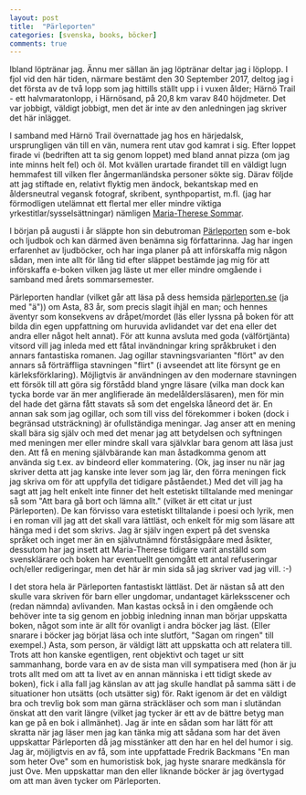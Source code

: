 ```yaml
---
layout: post
title:  "Pärleporten"
categories: [svenska, books, böcker]
comments: true
---
```


Ibland löptränar jag. Ännu mer sällan än jag löptränar deltar jag i löplopp. I fjol vid den här tiden, närmare bestämt den 30 September 2017, deltog jag i det första av de två lopp som jag hittills ställt upp i i vuxen ålder; Härnö Trail - ett halvmaratonlopp, i Härnösand, på 20,8 km varav 840 höjdmeter. Det var jobbigt, väldigt jobbigt, men det är inte av den anledningen jag skriver det här inlägget.

I samband med Härnö Trail övernattade jag hos en härjedalsk, ursprungligen vän till en vän, numera rent utav god kamrat i sig. Efter loppet firade vi (bedriften att ta sig genom loppet) med bland annat pizza (om jag inte minns helt fel) och öl. Mot kvällen urartade firandet till en väldigt lugn hemmafest till vilken fler ångermanländska personer sökte sig. Därav följde att jag stiftade en, relativt flyktig men ändock, bekantskap med en åldersneutral vegansk fotograf, skribent, synthpopartist, m.fl. (jag har förmodligen utelämnat ett flertal mer eller mindre viktiga yrkestitlar/sysselsättningar) nämligen [Maria-Therese Sommar](http://www.afiori.com).

I början på augusti i år släppte hon sin debutroman [Pärleporten](https://www.parleporten.info) som e-bok och ljudbok och kan därmed även benämna sig författarinna. Jag har ingen erfarenhet av ljudböcker, och har inga planer på att införskaffa mig någon sådan, men inte allt för lång tid efter släppet bestämde jag mig för att införskaffa e-boken vilken jag läste ut mer eller mindre omgående i samband med årets sommarsemester.

Pärleporten handlar (vilket går att läsa på dess hemsida [pärleporten.se](https://www.parleporten.info) (ja med "ä")) om Asta, 83 år, som precis slagit ihjäl en man; och hennes äventyr som konsekvens av dråpet/mordet (läs eller lyssna på boken för att bilda din egen uppfattning om huruvida avlidandet var det ena eller det andra eller något helt annat).
För att kunna avsluta med goda (välförtjänta) vitsord vill jag inleda med ett fåtal invändningar kring språkbruket i den annars fantastiska romanen. Jag ogillar stavningsvarianten "flört" av den annars så förträffliga stavningen "flirt" (i avseendet att lite försynt ge en kärleksförklaring). Möjligtvis är användningen av den modernare stavningen ett försök till att göra sig förstådd bland yngre läsare (vilka man dock kan tycka borde var än mer anglifierade än medelåldersläsaren), men för min del hade det gärna fått stavats så som det engelska låneord det är. En annan sak som jag ogillar, och som till viss del förekommer i boken (dock i begränsad utsträckning) är ofullständiga meningar. Jag anser att en mening skall bära sig själv och med det menar jag att betydelsen och syftningen med meningen mer eller mindre skall vara självklar bara genom att läsa just den. Att få en mening självbärande kan man åstadkomma genom att använda sig t.ex. av bindeord eller kommatering. (Ok, jag inser nu när jag skriver detta att jag kanske inte lever som jag lär, den förra meningen fick jag skriva om för att uppfylla det tidigare påståendet.) Med det vill jag ha sagt att jag helt enkelt inte finner det helt estetiskt tilltalande med meningar så som "Att bara gå bort och lämna allt." (vilket är ett citat ur just Pärleporten). De kan förvisso vara estetiskt tilltalande i poesi och lyrik, men i en roman vill jag att det skall vara lättläst, och enkelt för mig som läsare att hänga med i det som skrivs. Jag är själv ingen expert på det svenska språket och inget mer än en självutnämnd förståsigpåare med åsikter, dessutom har jag insett att Maria-Therese tidigare varit anställd som svensklärare och boken har eventuellt genomgått ett antal refuseringar och/eller redigeringar, men det här är min sida så jag skriver vad jag vill. :-)

I det stora hela är Pärleporten fantastiskt lättläst. Det är nästan så att den skulle vara skriven för barn eller ungdomar, undantaget kärleksscener och (redan nämnda) avlivanden. Man kastas också in i den omgående och behöver inte ta sig genom en jobbig inledning innan man börjar uppskatta boken, något som inte är allt för ovanligt i andra böcker jag läst. (Eller snarare i böcker jag börjat läsa och inte slutfört, "Sagan om ringen" till exempel.) Asta, som person, är väldigt lätt att uppskatta och att relatera till. Trots att hon kanske egentligen, rent objektivt och taget ur sitt sammanhang, borde vara en av de sista man vill sympatisera med (hon är ju trots allt med om att ta livet av en annan människa i ett tidigt skede av boken), fick i alla fall jag känslan av att jag skulle handlat på samma sätt i de situationer hon utsätts (och utsätter sig) för. Rakt igenom är det en väldigt bra och trevlig bok som man gärna sträckläser och som man i slutändan önskat att den varit längre (vilket jag tycker är ett av de bättre betyg man kan ge på en bok i allmänhet). Jag är inte en sådan som har lätt för att skratta när jag läser men jag kan tänka mig att sådana som har det även uppskattar Pärleporten då jag misstänker att den har en hel del humor i sig. Jag är, möjligtvis en av få, som inte uppfattade Fredrik Backmans "En man som heter Ove" som en humoristisk bok, jag hyste snarare medkänsla för just Ove. Men uppskattar man den eller liknande böcker är jag övertygad om att man även tycker om Pärleporten.